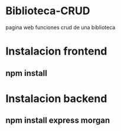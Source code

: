 # Biblioteca-CRUD
pagina web funciones crud de una biblioteca

# Instalacion frontend
## npm install

# Instalacion backend
## npm install express morgan
